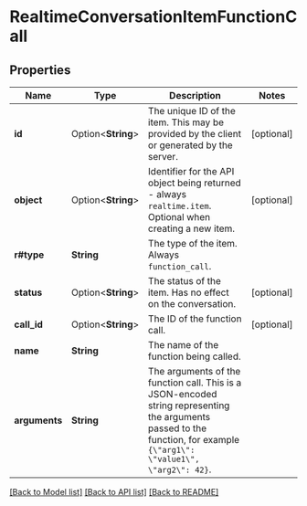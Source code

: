 # RealtimeConversationItemFunctionCall

## Properties

Name | Type | Description | Notes
------------ | ------------- | ------------- | -------------
**id** | Option<**String**> | The unique ID of the item. This may be provided by the client or generated by the server. | [optional]
**object** | Option<**String**> | Identifier for the API object being returned - always `realtime.item`. Optional when creating a new item. | [optional]
**r#type** | **String** | The type of the item. Always `function_call`. | 
**status** | Option<**String**> | The status of the item. Has no effect on the conversation. | [optional]
**call_id** | Option<**String**> | The ID of the function call. | [optional]
**name** | **String** | The name of the function being called. | 
**arguments** | **String** | The arguments of the function call. This is a JSON-encoded string representing the arguments passed to the function, for example `{\"arg1\": \"value1\", \"arg2\": 42}`. | 

[[Back to Model list]](../README.md#documentation-for-models) [[Back to API list]](../README.md#documentation-for-api-endpoints) [[Back to README]](../README.md)


